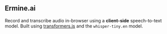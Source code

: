 ## Ermine.ai

Record and transcribe audio in-browser using a **client-side** speech-to-text model. Built using [transformers.js](https://github.com/xenova/transformers.js) and the `whisper-tiny.en` model.
